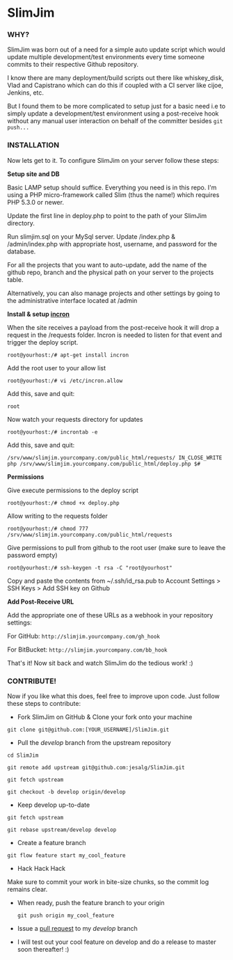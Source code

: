 SlimJim
=======

### WHY? 

SlimJim was born out of a need for a simple auto update script which would update multiple development/test environments every time someone commits to their respective Github repository.

I know there are many deployment/build scripts out there like whiskey_disk, Vlad and Capistrano which can do this if coupled with a CI server like cijoe, Jenkins, etc. 

But I found them to be more complicated to setup just for a basic need i.e to simply update a development/test environment using a post-receive hook without any manual user interaction on behalf of the committer besides ``git push...``

### INSTALLATION 

Now lets get to it. To configure SlimJim on your server follow these steps:

**Setup site and DB**

Basic LAMP setup should suffice. Everything you need is in this repo. I'm using a PHP micro-framework called Slim (thus the name!) which requires PHP 5.3.0 or newer.

Update the first line in deploy.php to point to the path of your SlimJim directory.

Run slimjim.sql on your MySql server. Update /index.php & /admin/index.php with appropriate host, username, and password for the database.

For all the projects that you want to auto-update, add the name of the github repo, branch and the physical path on your server to the projects table.

Alternatively, you can also manage projects and other settings by going to the administrative interface located at /admin

**Install & setup [incron](http://inotify.aiken.cz/?section=incron&page=about&lang=en)**

When the site receives a payload from the post-receive hook it will drop a request in the /requests folder. Incron is needed to listen for that event and trigger the deploy script.

``root@yourhost:/# apt-get install incron``

Add the root user to your allow list

``root@yourhost:/# vi /etc/incron.allow``

Add this, save and quit:

``root``

Now watch your requests directory for updates

``root@yourhost:/# incrontab -e``

Add this, save and quit:

``/srv/www/slimjim.yourcompany.com/public_html/requests/ IN_CLOSE_WRITE php /srv/www/slimjim.yourcompany.com/public_html/deploy.php $#``

**Permissions**

Give execute permissions to the deploy script

``root@yourhost:/# chmod +x deploy.php``

Allow writing to the requests folder

``root@yourhost:/# chmod 777 /srv/www/slimjim.yourcompany.com/public_html/requests``

Give permissions to pull from github to the root user (make sure to leave the password empty) 

``root@yourhost:/# ssh-keygen -t rsa -C "root@yourhost"``

Copy and paste the contents from ~/.ssh/id_rsa.pub to Account Settings > SSH Keys > Add SSH key on Github

**Add Post-Receive URL**

Add the appropriate one of these URLs as a webhook in your repository settings:

For GitHub: ``http://slimjim.yourcompany.com/gh_hook``

For BitBucket: ``http://slimjim.yourcompany.com/bb_hook``

That's it! Now sit back and watch SlimJim do the tedious work! :)

### CONTRIBUTE!

Now if you like what this does, feel free to improve upon code. Just follow these steps to contribute:

* Fork SlimJim on GitHub & Clone your fork onto your machine

 ``git clone git@github.com:[YOUR_USERNAME]/SlimJim.git``

* Pull the *develop* branch from the upstream repository

 ``cd SlimJim``

 ``git remote add upstream git@github.com:jesalg/SlimJim.git``

 ``git fetch upstream``

 ``git checkout -b develop origin/develop``

* Keep develop up-to-date
  
 ``git fetch upstream``

 ``git rebase upstream/develop develop``

* Create a feature branch

 ``git flow feature start my_cool_feature``

* Hack Hack Hack
 
 Make sure to commit your work in bite-size chunks, so the commit log remains clear.

* When ready, push the feature branch to your origin
 
  ``git push origin my_cool_feature``

* Issue a [pull request](https://help.github.com/articles/using-pull-requests) to my *develop* branch

* I will test out your cool feature on develop and do a release to master soon thereafter! :)
